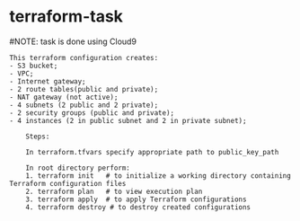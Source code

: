 # terraform-task

#NOTE: task is done using Cloud9

    This terraform configuration creates:
    - S3 bucket;
    - VPC;
    - Internet gateway;
    - 2 route tables(public and private);
    - NAT gateway (not active);
    - 4 subnets (2 public and 2 private);
    - 2 security groups (public and private);
    - 4 instances (2 in public subnet and 2 in private subnet);
    
        Steps:
        
        In terraform.tfvars specify appropriate path to public_key_path 
        
        In root directory perform:
        1. terraform init   # to initialize a working directory containing Terraform configuration files
        2. terraform plan   # to view execution plan
        3. terraform apply  # to apply Terraform configurations
        4. terraform destroy # to destroy created configurations
